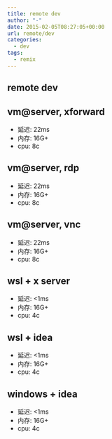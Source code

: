 ```yaml
---
title: remote dev
author: "-"
date: 2015-02-05T08:27:05+00:00
url: remote/dev
categories:
  - dev
tags:
  - remix
---
```

## remote dev

## vm@server, xforward

- 延迟: 22ms
- 内存: 16G+
- cpu: 8c

## vm@server, rdp

- 延迟: 22ms
- 内存: 16G+
- cpu: 8c

## vm@server, vnc

- 延迟: 22ms
- 内存: 16G+
- cpu: 8c

## wsl + x server

- 延迟: <1ms
- 内存: 16G+
- cpu: 4c

## wsl + idea

- 延迟: <1ms
- 内存: 16G+
- cpu: 4c

## windows + idea

- 延迟: <1ms
- 内存: 16G+
- cpu: 4c
